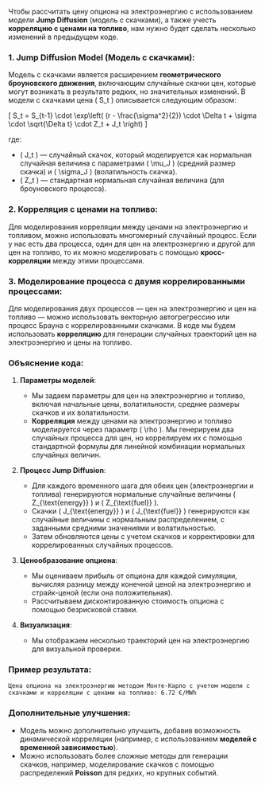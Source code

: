 Чтобы рассчитать цену опциона на электроэнергию с использованием модели **Jump Diffusion** (модель с скачками), а также учесть **корреляцию с ценами на топливо**, нам нужно будет сделать несколько изменений в предыдущем коде.

### 1. **Jump Diffusion Model (Модель с скачками)**:
Модель с скачками является расширением **геометрического броуновского движения**, включающим случайные скачки цен, которые могут возникать в результате редких, но значительных изменений. В модели с скачками цена \( S_t \) описывается следующим образом:

\[
S_t = S_{t-1} \cdot \exp\left( (r - \frac{\sigma^2}{2}) \cdot \Delta t + \sigma \cdot \sqrt{\Delta t} \cdot Z_t + J_t \right)
\]

где:
- \( J_t \) — случайный скачок, который моделируется как нормальная случайная величина с параметрами \( \mu_J \) (средний размер скачка) и \( \sigma_J \) (волатильность скачка).
- \( Z_t \) — стандартная нормальная случайная величина (для броуновского процесса).

### 2. **Корреляция с ценами на топливо**:
Для моделирования корреляции между ценами на электроэнергию и топливом, можно использовать многомерный случайный процесс. Если у нас есть два процесса, один для цен на электроэнергию и другой для цен на топливо, то их можно моделировать с помощью **кросс-корреляции** между этими процессами.

### 3. **Моделирование процесса с двумя коррелированными процессами**:
Для моделирования двух процессов — цен на электроэнергию и цен на топливо — можно использовать векторную автогрегрессию или процесс Брауна с коррелированными скачками. В коде мы будем использовать **корреляцию** для генерации случайных траекторий цен на электроэнергию и цены на топливо.

### Объяснение кода:

1. **Параметры моделей**:
   - Мы задаем параметры для цен на электроэнергию и топливо, включая начальные цены, волатильности, средние размеры скачков и их волатильности.
   - **Корреляция** между ценами на электроэнергию и топливо моделируется через параметр \( \rho \). Мы генерируем два случайных процесса для цен, но коррелируем их с помощью стандартной формулы для линейной комбинации нормальных случайных величин.

2. **Процесс Jump Diffusion**:
   - Для каждого временного шага для обеих цен (электроэнергии и топлива) генерируются нормальные случайные величины \( Z_{\text{energy}} \) и \( Z_{\text{fuel}} \).
   - Скачки \( J_{\text{energy}} \) и \( J_{\text{fuel}} \) генерируются как случайные величины с нормальным распределением, с заданными средними значениями и волатильностью.
   - Затем обновляются цены с учетом скачков и корректировки для коррелированных случайных процессов.

3. **Ценообразование опциона**:
   - Мы оцениваем прибыль от опциона для каждой симуляции, вычисляя разницу между конечной ценой на электроэнергию и страйк-ценой (если она положительная).
   - Рассчитываем дисконтированную стоимость опциона с помощью безрисковой ставки.

4. **Визуализация**:
   - Мы отображаем несколько траекторий цен на электроэнергию для визуальной проверки.

### Пример результата:

```
Цена опциона на электроэнергию методом Монте-Карло с учетом модели с скачками и корреляции с ценами на топливо: 6.72 €/MWh
```

### Дополнительные улучшения:
- Модель можно дополнительно улучшить, добавив возможность динамической корреляции (например, с использованием **моделей с временной зависимостью**).
- Можно использовать более сложные методы для генерации скачков, например, моделирование скачков с помощью распределений **Poisson** для редких, но крупных событий.
